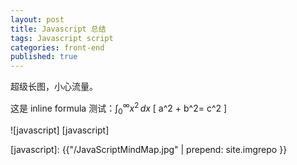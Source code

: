 ```yaml
---
layout: post
title: Javascript 总结
tags: Javascript script
categories: front-end
published: true
---
```


超级长图，小心流量。

这是 inline formula 测试：$\int_0^\infty x^2 \, dx$
\[
a^2 + b^2= c^2
\]

![javascript] [javascript]

[javascript]: {{"/JavaScriptMindMap.jpg" | prepend: site.imgrepo }}
